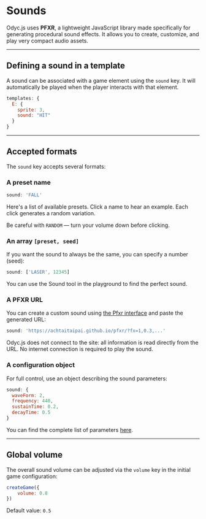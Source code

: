 <script>
import Aside from '../../../lib/ui/Doc/Aside.svelte'
import Emoji from '../../../lib/ui/Doc/Emoji.svelte'
import Sound from '../../../lib/ui/Doc/SoundDemo.svelte'
</script>

# <Emoji src="🎶" /> Sounds

Odyc.js uses **PFXR**, a lightweight JavaScript library made specifically for generating procedural sound effects. It allows you to create, customize, and play very compact audio assets.

---

## <Emoji src="✏️"/> Defining a sound in a template

A sound can be associated with a game element using the `sound` key. It will automatically be played when the player interacts with that element.

```js
templates: {
  E: {
    sprite: 3,
    sound: "HIT"
  }
}
```

---

## <Emoji src="👀"/> Accepted formats

The `sound` key accepts several formats:

### A preset name

```js
sound: 'FALL'
```

Here's a list of available presets. Click a name to hear an example. Each click generates a random variation.

Be careful with `RANDOM` — turn your volume down before clicking.

<Sound/>

### An array `[preset, seed]`

If you want the sound to always be the same, you can specify a number (seed):

```js
sound: ['LASER', 12345]
```

You can use the Sound tool in the playground to find the perfect sound.

### A PFXR URL

You can create a custom sound using [the Pfxr interface](https://achtaitaipai.github.io/pfxr/) and paste the generated URL:

```js
sound: 'https://achtaitaipai.github.io/pfxr/?fx=1,0.3,...'
```

<Aside>Odyc.js does not connect to the site: all information is read directly from the URL. No internet connection is required to play the sound.</Aside>

### A configuration object

For full control, use an object describing the sound parameters:

```js
sound: {
  waveForm: 2,
  frequency: 440,
  sustainTime: 0.2,
  decayTime: 0.5
}
```

You can find the complete list of parameters [here](https://github.com/achtaitaipai/pfxr/tree/main/packages/synth#sound).

---

## <Emoji src="🔊"/> Global volume

The overall sound volume can be adjusted via the `volume` key in the initial game configuration:

```js
createGame({
	volume: 0.8
})
```

Default value: `0.5`
